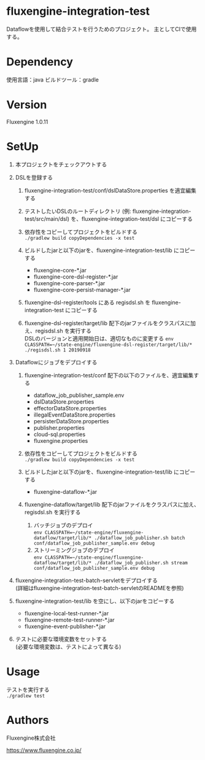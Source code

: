 # fluxengine-integration-test
Dataflowを使用して結合テストを行うためのプロジェクト。
主としてCIで使用する。

# Dependency
使用言語：java
ビルドツール：gradle

# Version
Fluxengine 1.0.11

# SetUp

1. 本プロジェクトをチェックアウトする

2. DSLを登録する
    1. fluxengine-integration-test/conf/dslDataStore.properties を適宜編集する

    2. テストしたいDSLのルートディレクトリ (例: fluxengine-integration-test/src/main/dsl) を、fluxengine-integration-test/dsl にコピーする

    3. 依存性をコピーしてプロジェクトをビルドする  
```./gradlew build copyDependencies -x test```

    4. ビルドしたjarと以下のjarを、fluxengine-integration-test/lib にコピーする
        - fluxengine-core-\*.jar
        - fluxengine-core-dsl-register-\*.jar
        - fluxengine-core-parser-\*.jar
        - fluxengine-core-persist-manager-\*.jar

    5. fluxengine-dsl-register/tools にある regisdsl.sh を fluxengine-integration-test にコピーする

    6. fluxengine-dsl-register/target/lib 配下のjarファイルをクラスパスに加え、regisdsl.sh を実行する  
    DSLのバージョンと適用開始日は、適切なものに変更する
```env CLASSPATH=~/state-engine/fluxengine-dsl-register/target/lib/* ./regisdsl.sh 1 20190918```

3. Dataflowにジョブをデプロイする
    1. fluxengine-integration-test/conf 配下の以下のファイルを、適宜編集する
        - dataflow_job_publisher_sample.env
        - dslDataStore.properties
        - effectorDataStore.properties
        - illegalEventDataStore.properties
        - persisterDataStore.properties
        - publisher.properties
        - cloud-sql.properties
        - fluxengine.properties

    2. 依存性をコピーしてプロジェクトをビルドする  
```./gradlew build copyDependencies -x test```

    3. ビルドしたjarと以下のjarを、fluxengine-integration-test/lib にコピーする 
        - fluxengine-dataflow-\*.jar

    4. fluxengine-dataflow/target/lib 配下のjarファイルをクラスパスに加え、regisdsl.sh を実行する  
        1. バッチジョブのデプロイ  
```env CLASSPATH=~/state-engine/fluxengine-dataflow/target/lib/* ./dataflow_job_publisher.sh batch conf/dataflow_job_publisher_sample.env debug```
        2. ストリーミングジョブのデプロイ  
```env CLASSPATH=~/state-engine/fluxengine-dataflow/target/lib/* ./dataflow_job_publisher.sh stream conf/dataflow_job_publisher_sample.env debug```

4. fluxengine-integration-test-batch-servletをデプロイする  
(詳細はfluxengine-integration-test-batch-servletのREADMEを参照)

5. fluxengine-integration-test/lib を空にし、以下のjarをコピーする
    - fluxengine-local-test-runner-\*.jar
    - fluxengine-remote-test-runner-\*.jar
    - fluxengine-event-publisher-\*.jar

6. テストに必要な環境変数をセットする  
(必要な環境変数は、テストによって異なる)

# Usage

テストを実行する  
```./gradlew test```

# Authors
Fluxengine株式会社

https://www.fluxengine.co.jp/
